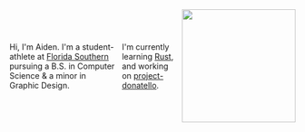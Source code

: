 <div style="display: flex; align-items: center; gap: 10px;">
  <p>Hi, I'm Aiden. I'm a student-athlete at <a href="https://www.flsouthern.edu/">Florida Southern</a> pursuing a B.S. in Computer Science & a minor in Graphic Design.</p>
  <p>I'm currently learning <a href="https://www.rust-lang.org/">Rust</a>, and working on <a href="https://github.com/aredmondd/project-donatello">project-donatello</a>.</p>

  <a href="https://github.com/anuraghazra/github-readme-stats">
    <img height="200" align="center" src="https://github-readme-stats.vercel.app/api/top-langs?username=aredmondd&layout=compact&langs_count=8&card_width=320" />
  </a>
</div>
